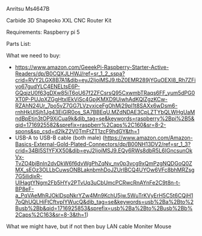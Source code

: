 Anritsu Ms4647B

Carbide 3D Shapeoko XXL CNC Router Kit


Requirements:
Raspberry pi 5


Parts List:

What we need to buy:
- https://www.amazon.com/GeeekPi-Raspberry-Starter-Active-Readers/dp/B0CQXJLHWJ/ref=sr_1_2_sspa?crid=RVY2LGX8B7A1&dib=eyJ2IjoiMSJ9.tbZ0EMR289jYGuOEXI8_Rh7ZFivo67gudYLC4ENELtsE6P-GQqjzU0f63gDXw85iT6oU67f2ZFCsrsQ95CxwmbTRaqs6FF_yum5dPG0XT0P-PUJpXZGgHtxIEkViSc4GpjKMXD9UiwhAdKQlZgzKCw-RZAhN24Ur_7po5vZ7GG7LVzvxiceFgOhMj29pI1t8SAXx6wDsm6-rnhHkUISjh1Jg43EiGlR0os_SA7BBEqU.MZdNDAE3CpLZTYbQLWHgUaMndBpEtjn3tOP9XiCua9k&dib_tag=se&keywords=raspberry%2Bpi%2B5&qid=1716925582&sprefix=raspberr%2Caps%2C160&sr=8-2-spons&sp_csd=d2lkZ2V0TmFtZT1zcF9hdGY&th=1
- USB-A to USB-B cable (both male) (https://www.amazon.com/Amazon-Basics-External-Gold-Plated-Connectors/dp/B00NH13DV2/ref=sr_1_3?crid=34BI5S1YFXX50&dib=eyJ2IjoiMSJ9.EQy6RWs8dbR5L6IGncsunOkVx-TvZO4bjBnIn2dvDkW6f6dvWgPhZqNv_nv0p3vcg9xQmPzgNQDGoQ0ZMX_sEOz3OLLbCuwsONBLaknbmhDoJZUrIBCQ4UYOw6VFc8bhMRZsg7G5ilidjxR-UlHagtYNgm2Fb5HYy2PTvUq3uCbUmcPCRwcRnAYnFe2C9t8n-t-BP8eF-a_PqVAeMhRJOklDspNkrYZw4Mn9KchU5jw.5WuTrKVyErH5C5t6CQjH17oQhUQLHiFtCftvpIYWucQ&dib_tag=se&keywords=usb%2Ba%2Bto%2Busb%2Bb&qid=1716925853&sprefix=usb%2Ba%2Bto%2Busb%2Bb%2Caps%2C163&sr=8-3&th=1)


What we might have, but if not then buy
LAN cable
Moniter
Mouse
